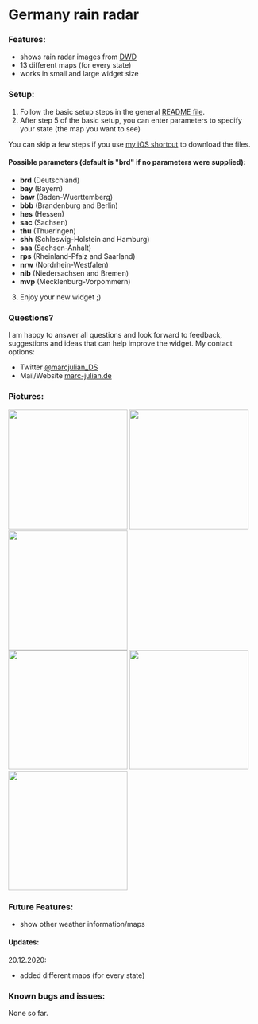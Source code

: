 # Germany rain radar

### Features:
- shows rain radar images from <a href="https://www.dwd.de/DE/Home/home_node.html">DWD</a>
- 13 different maps (for every state)
- works in small and large widget size

### Setup:
1. Follow the basic setup steps in the general <a href="https://github.com/marcjulianschwarz/scriptable-widgets/blob/main/README.md">README file</a>. 
2. After step 5 of the basic setup, you can enter parameters to specify your state (the map you want to see)

You can skip a few steps if you use <a href="https://www.icloud.com/shortcuts/6ed2c6905d664447888fb5b4b10b92b9">my iOS shortcut</a> to download the files.

#### Possible parameters (default is "brd" if no parameters were supplied):
- **brd** (Deutschland)
- **bay** (Bayern)
- **baw** (Baden-Wuerttemberg)
- **bbb** (Brandenburg and Berlin)
- **hes** (Hessen)
- **sac** (Sachsen)
- **thu** (Thueringen)
- **shh** (Schleswig-Holstein and Hamburg)
- **saa** (Sachsen-Anhalt)
- **rps** (Rheinland-Pfalz and Saarland)
- **nrw** (Nordrhein-Westfalen)
- **nib** (Niedersachsen and Bremen)
- **mvp** (Mecklenburg-Vorpommern)

3. Enjoy your new widget ;)

### Questions?
I am happy to answer all questions and look forward to feedback, suggestions and ideas that can help improve the widget.
My contact options:
- Twitter <a href="https://twitter.com/marcjulian_DS">@marcjulian_DS</a>
- Mail/Website <a href="https://www.marc-julian.de/">marc-julian.de</a>

### Pictures:

<div>
<img src = "https://github.com/marcjulianschwarz/scriptable-widgets/blob/main/germany-rain-radar/images/IMG_1563.jpg" width=240px>
<img src = "https://github.com/marcjulianschwarz/scriptable-widgets/blob/main/germany-rain-radar/images/IMG_1564.jpg" width=240px>
<img src = "https://github.com/marcjulianschwarz/scriptable-widgets/blob/main/germany-rain-radar/images/IMG_1565.jpg" width=240px>
</div>
<div>
<img src = "https://github.com/marcjulianschwarz/scriptable-widgets/blob/main/germany-rain-radar/images/IMG_1566.jpg" width=240px>
<img src = "https://github.com/marcjulianschwarz/scriptable-widgets/blob/main/germany-rain-radar/images/IMG_1567.jpg" width=240px>
<img src = "https://github.com/marcjulianschwarz/scriptable-widgets/blob/main/germany-rain-radar/images/IMG_1568.jpg" width=240px>
</div>

### Future Features:
- show other weather information/maps

#### Updates:
20.12.2020:
- added different maps (for every state)

### Known bugs and issues:
None so far.
